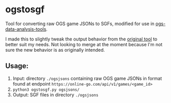# ogstosgf
Tool for converting raw OGS game JSONs to SGFs, modified for use in [ogs-data-analysis-tools](https://github.com/gyu-eun-lee/ogs-data-analysis-tools).

I made this to slightly tweak the output behavior from the [original tool](https://github.com/lightvector/ogstosgf) to better suit my needs.
Not looking to merge at the moment because I'm not sure the new behavior is as originally intended.

## Usage:
1. Input: directory `./ogsjsons` containing raw OGS game JSONs in format found at endpoint `https://online-go.com/api/v1/games/<game_id>`
2. `python3 ogstosgf.py ogsjsons/`
3. Output: SGF files in directory `./ogsjsons`
